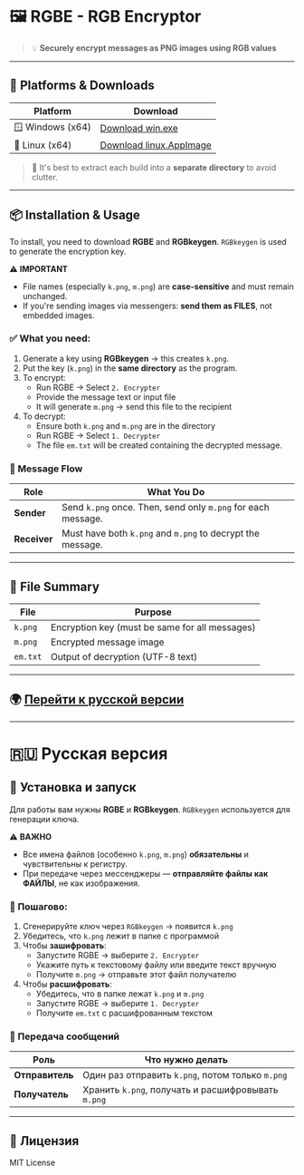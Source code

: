# 🖼️ RGBE - RGB Encryptor

> 💡 **Securely encrypt messages as PNG images using RGB values**

---

## 🚀 Platforms & Downloads

| Platform | Download |
|---------|----------|
| 🪟 Windows (x64) | [Download win.exe](https://github.com/echo1nfin/RGBE/releases) |
| 🐧 Linux (x64)   | [Download linux.AppImage](https://github.com/echo1nfin/RGBE/releases) |

> 📁 It's best to extract each build into a **separate directory** to avoid clutter.

---

## 📦 Installation & Usage

To install, you need to download **RGBE** and **RGBkeygen**. `RGBkeygen` is used to generate the encryption key.

⚠️ **IMPORTANT**
- File names (especially `k.png`, `m.png`) are **case-sensitive** and must remain unchanged.
- If you're sending images via messengers: **send them as FILES**, not embedded images.

### ✅ What you need:
1. Generate a key using **RGBkeygen** → this creates `k.png`.
2. Put the key (`k.png`) in the **same directory** as the program.
3. To encrypt:
   - Run RGBE → Select `2. Encrypter`
   - Provide the message text or input file
   - It will generate `m.png` → send this file to the recipient
4. To decrypt:
   - Ensure both `k.png` and `m.png` are in the directory
   - Run RGBE → Select `1. Decrypter`
   - The file `em.txt` will be created containing the decrypted message.

### 💬 Message Flow
| Role        | What You Do |
|-------------|-------------|
| **Sender**  | Send `k.png` once. Then, send only `m.png` for each message. |
| **Receiver**| Must have both `k.png` and `m.png` to decrypt the message. |

---

## 📄 File Summary

| File     | Purpose                        |
|----------|---------------------------------|
| `k.png` | Encryption key (must be same for all messages) |
| `m.png` | Encrypted message image         |
| `em.txt`| Output of decryption (UTF-8 text) |

---

## 🌍 [Перейти к русской версии](#русская-версия)

---

# 🇷🇺 Русская версия

## 🧩 Установка и запуск
Для работы вам нужны **RGBE** и **RGBkeygen**. `RGBkeygen` используется для генерации ключа.

⚠️ **ВАЖНО**
- Все имена файлов (особенно `k.png`, `m.png`) **обязательны** и чувствительны к регистру.
- При передаче через мессенджеры — **отправляйте файлы как ФАЙЛЫ**, не как изображения.

### 📌 Пошагово:
1. Сгенерируйте ключ через `RGBkeygen` → появится `k.png`
2. Убедитесь, что `k.png` лежит в папке с программой
3. Чтобы **зашифровать**:
   - Запустите RGBE → выберите `2. Encrypter`
   - Укажите путь к текстовому файлу или введите текст вручную
   - Получите `m.png` → отправьте этот файл получателю
4. Чтобы **расшифровать**:
   - Убедитесь, что в папке лежат `k.png` и `m.png`
   - Запустите RGBE → выберите `1. Decrypter`
   - Получите `em.txt` с расшифрованным текстом

### 🔁 Передача сообщений
| Роль         | Что нужно делать |
|--------------|------------------|
| **Отправитель** | Один раз отправить `k.png`, потом только `m.png` |
| **Получатель**  | Хранить `k.png`, получать и расшифровывать `m.png` |

---

## 🔖 Лицензия
MIT License

